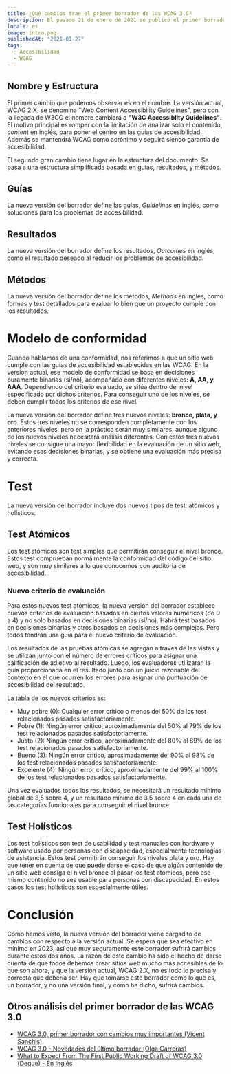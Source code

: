 ```yaml
---
title: ¿Qué cambios trae el primer borrador de las WCAG 3.0?
description: El pasado 21 de enero de 2021 se publicó el primer borrador de las W3C Accessibility Guidelines (WCAG) 3.0, y viene cargadito de cambios con respecto a la versión actual.
locale: es
image: intro.png
publishedAt: "2021-01-27"
tags:
  - Accesibilidad
  - WCAG
---
```


## Nombre y Estructura

El primer cambio que podemos observar es en el nombre. La versión actual, WCAG 2.X, se denomina "Web Content Accessibility Guidelines",
pero con la llegada de W3CG el nombre cambiará a **"W3C Accessiblity Guidelines"**. El motivo principal es romper con la limitación de analizar solo el contenido, _content_ en inglés, para poner el centro en las guías de accesibilidad. Además se mantendrá WCAG como acrónimo y seguirá siendo garantía de accesibilidad.

El segundo gran cambio tiene lugar en la estructura del documento. Se pasa a una estructura simplificada basada en guías, resultados, y métodos.

## Guías

La nueva versión del borrador define las guías, _Guidelines_ en inglés, como soluciones para los problemas de accesibilidad.

## Resultados

La nueva versión del borrador define los resultados, _Outcomes_ en inglés, como el resultado deseado al reducir los problemas de accesibilidad.

## Métodos

La nueva versión del borrador define los métodos, _Methods_ en inglés, como formas y test detallados para evaluar lo bien que un proyecto cumple con los resultados.

# Modelo de conformidad

Cuando hablamos de una conformidad, nos referimos a que un sitio web cumple con las guías de accesibilidad establecidas en las WCAG.
En la versión actual, ese modelo de conformidad se basa en decisiones puramente binarias (si/no), acompañado con diferentes niveles: **A, AA, y AAA**.
Dependiendo del criterio evaluado, se sitúa dentro del nivel especificado por dichos criterios. Para conseguir uno de los niveles, se deben cumplir todos los criterios de ese nivel.

La nueva versión del borrador define tres nuevos niveles: **bronce, plata, y oro**. Estos tres niveles no se corresponden completamente con los anteriores niveles, pero en la práctica serán muy similares, aunque alguno de los nuevos niveles necesitará análisis diferentes. Con estos tres nuevos niveles se consigue una mayor flexibilidad en la evaluación de un sitio web, evitando esas decisiones binarias, y se obtiene una evaluación más precisa y correcta.

# Test

La nueva versión del borrador incluye dos nuevos tipos de test: atómicos y holísticos.

## Test Atómicos

Los test atómicos son test simples que permitirán conseguir el nivel bronce. Estos test comprueban normalmente la conformidad del código del sitio web, y son muy similares a lo que conocemos con auditoría de accesibilidad.

### Nuevo criterio de evaluación

Para estos nuevos test atómicos, la nueva versión del borrador establece nuevos criterios de evaluación basados en ciertos valores numéricos (de 0 a 4) y no solo basados en decisiones binarias (si/no). Habrá test basados en decisiones binarias y otros basados en decisiones más complejas. Pero todos tendrán una guía para el nuevo criterio de evaluación.

Los resultados de las pruebas atómicas se agregan a través de las vistas y se utilizan junto con el número de errores críticos para asignar una calificación de adjetivo al resultado. Luego, los evaluadores utilizarán la guía proporcionada en el resultado junto con un juicio razonable del contexto en el que ocurren los errores para asignar una puntuación de accesibilidad del resultado.

La tabla de los nuevos criterios es:

- Muy pobre (0): Cualquier error crítico o menos del 50% de los test relacionados pasados satisfactoriamente.
- Pobre (1): Ningún error crítico, aproximadamente del 50% al 79% de los test relacionados pasados satisfactoriamente.
- Justo (2): Ningún error crítico, aproximadamente del 80% al 89% de los test relacionados pasados satisfactoriamente.
- Bueno (3): Ningún error crítico, aproximadamente del 90% al 98% de los test relacionados pasados satisfactoriamente.
- Excelente (4): Ningún error crítico, aproximadamente del 99% al 100% de los test relacionados pasados satisfactoriamente.

Una vez evaluados todos los resultados, se necesitará un resultado mínimo global de 3,5 sobre 4, y un resultado mínimo de 3,5 sobre 4 en cada una de las categorías funcionales para conseguir el nivel bronce.

## Test Holísticos

Los test holísticos son test de usabilidad y test manuales con hardware y software usado por personas con discapacidad, especialmente tecnologías de asistencia. Estos test permitirán conseguir los niveles plata y oro. Hay que tener en cuenta de que puede darse el caso de que algún contenido de un sitio web consiga el nivel bronce al pasar los test atómicos, pero ese mismo contenido no sea usable para personas con discapacidad. En estos casos los test holísticos son especialmente útiles.

# Conclusión

Como hemos visto, la nueva versión del borrador viene cargadito de cambios con respecto a la versión actual. Se espera que sea efectivo en mínimo en 2023, así que muy seguramente este borrador sufrirá cambios durante estos dos años. La razón de este cambio ha sido el hecho de darse cuenta de que todos debemos crear sitios web mucho más accesibles de lo que son ahora, y que la versión actual, WCAG 2.X, no es todo lo precisa y correcta que debería ser. Hay que tomarse este borrador como lo que es, un borrador, y no una versión final, y como he dicho, sufrirá cambios.

## Otros análisis del primer borrador de las WCAG 3.0

- [WCAG 3.0, primer borrador con cambios muy importantes (Vicent Sanchis)](https://vicentsanchis.com/wcag-3-0-primer-borrador-con-cambios-muy-importantes/#en_el_nombre)
- [WCAG 3.0 - Novedades del último borrador (Olga Carreras)](https://olgacarreras.blogspot.com/2021/01/wcag-30-novedades-del-ultimo-borrador.html#w3_4)
- [What to Expect From The First Public Working Draft of WCAG 3.0 (Deque) - En Inglés](https://www.deque.com/blog/first-public-working-draft-wcag-3/)
